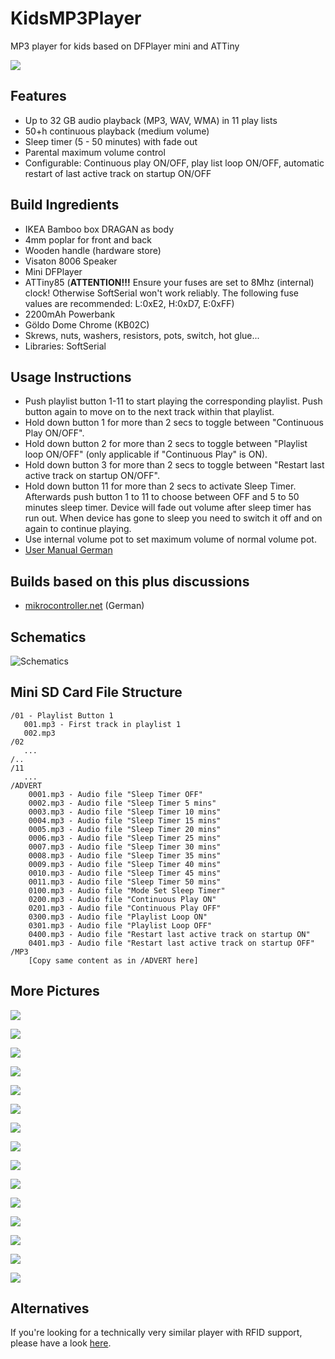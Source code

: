 # KidsMP3Player
MP3 player for kids based on DFPlayer mini and ATTiny

![](assets/14box1.png)

## Features
* Up to 32 GB audio playback (MP3, WAV, WMA) in 11 play lists
* 50+h continuous playback (medium volume)
* Sleep timer (5 - 50 minutes) with fade out
* Parental maximum volume control
* Configurable: Continuous play ON/OFF, play list loop ON/OFF, automatic restart of last active track on startup ON/OFF

## Build Ingredients
* IKEA Bamboo box DRAGAN as body
* 4mm poplar for front and back
* Wooden handle (hardware store)
* Visaton 8006 Speaker
* Mini DFPlayer
* ATTiny85 (**ATTENTION!!!** Ensure your fuses are set to 8Mhz (internal) clock! Otherwise SoftSerial won't work reliably. The following fuse values are recommended: L:0xE2, H:0xD7, E:0xFF)
* 2200mAh Powerbank
* Göldo Dome Chrome (KB02C)
* Skrews, nuts, washers, resistors, pots, switch, hot glue...
* Libraries: SoftSerial

## Usage Instructions
* Push playlist button 1-11 to start playing the corresponding playlist. Push button again to move on to the next track within that playlist.
* Hold down button 1 for more than 2 secs to toggle between "Continuous Play ON/OFF".
* Hold down button 2 for more than 2 secs to toggle between "Playlist loop ON/OFF" (only applicable if "Continuous Play" is ON). 
* Hold down button 3 for more than 2 secs to toggle between "Restart last active track on startup ON/OFF". 
* Hold down button 11 for more than 2 secs to activate Sleep Timer. Afterwards push button 1 to 11 to choose between OFF and 5 to 50 minutes sleep timer. Device will fade out volume after sleep timer has run out. When device has gone to sleep you need to switch it off and on again to continue playing.
* Use internal volume pot to set maximum volume of normal volume pot.
* [User Manual German](assets/Manual%20German.pdf)

## Builds based on this plus discussions
* [mikrocontroller.net](https://www.mikrocontroller.net/topic/439485) (German)

## Schematics
![Schematics](assets/Schematics_PCB.png)

## Mini SD Card File Structure
```
/01 - Playlist Button 1
   001.mp3 - First track in playlist 1
   002.mp3
/02
   ...
/..
/11
   ...  
/ADVERT
    0001.mp3 - Audio file "Sleep Timer OFF"
    0002.mp3 - Audio file "Sleep Timer 5 mins"
    0003.mp3 - Audio file "Sleep Timer 10 mins"
    0004.mp3 - Audio file "Sleep Timer 15 mins"
    0005.mp3 - Audio file "Sleep Timer 20 mins"
    0006.mp3 - Audio file "Sleep Timer 25 mins"
    0007.mp3 - Audio file "Sleep Timer 30 mins"
    0008.mp3 - Audio file "Sleep Timer 35 mins"
    0009.mp3 - Audio file "Sleep Timer 40 mins"
    0010.mp3 - Audio file "Sleep Timer 45 mins"
    0011.mp3 - Audio file "Sleep Timer 50 mins"
    0100.mp3 - Audio file "Mode Set Sleep Timer"
    0200.mp3 - Audio file "Continuous Play ON"
    0201.mp3 - Audio file "Continuous Play OFF"
    0300.mp3 - Audio file "Playlist Loop ON"
    0301.mp3 - Audio file "Playlist Loop OFF"
    0400.mp3 - Audio file "Restart last active track on startup ON"
    0401.mp3 - Audio file "Restart last active track on startup OFF"
/MP3
    [Copy same content as in /ADVERT here]
```

## More Pictures
![](assets/01prototype_setup.png)

![](assets/02pcb_front.png)

![](assets/03pcb_back.png)

![](assets/04pcbkeys_front.png)

![](assets/05pcbkeys_back.png)

![](assets/06box01.png)

![](assets/07box_front.png)

![](assets/08box02.png)

![](assets/09box_top.png)

![](assets/10box_inside1.png)

![](assets/11box_inside2.png)

![](assets/12box_inside3.png)

![](assets/13box_back.png)

![](assets/14box1.png)

![](assets/15box2.png)

## Alternatives
If you're looking for a technically very similar player with RFID support, please have a look [here](https://github.com/xfjx/TonUINO). 
